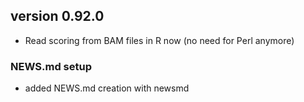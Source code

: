 ## version 0.92.0

- Read scoring from BAM files in R now (no need for Perl anymore)

### NEWS.md setup

- added NEWS.md creation with newsmd

